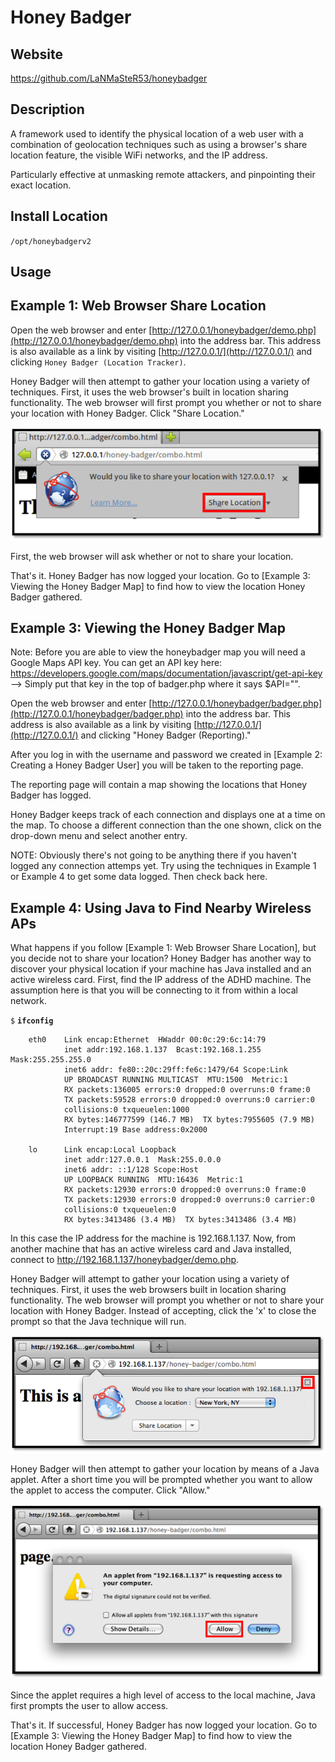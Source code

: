 
Honey Badger
============

Website
-------

<https://github.com/LaNMaSteR53/honeybadger>

Description
-----------

A framework used to identify the physical location of a web user with a combination
of geolocation techniques such as using a browser's share location feature, the
visible WiFi networks, and the IP address.

Particularly effective at unmasking remote attackers, and pinpointing their exact location.

Install Location
----------------

`/opt/honeybadgerv2`

Usage
-----

Example 1: Web Browser Share Location
-------------------------------------

Open the web browser and enter [http://127.0.0.1/honeybadger/demo.php](http://127.0.0.1/honeybadger/demo.php)
into the address bar. This address is also available as a link by visiting [http://127.0.0.1/](http://127.0.0.1/) 
and clicking `Honey Badger (Location Tracker)`.

Honey Badger will then attempt to gather your location using a variety of
techniques. First, it uses the web browser's built in location sharing
functionality. The web browser will first prompt you whether or not to
share your location with Honey Badger.
Click "Share Location."

![](HoneyBadger_files/image002.png)

First, the web browser will ask whether or not to share your location.

That's it. Honey Badger has now logged your location. Go to
[Example 3: Viewing the Honey Badger Map] to find how to view the
location Honey Badger gathered.

Example 3: Viewing the Honey Badger Map
---------------------------------------

Note: Before you are able to view the honeybadger map you will need a Google Maps API key.  You can get an API key here: https://developers.google.com/maps/documentation/javascript/get-api-key  --> Simply put that key in the top of badger.php where it says $API="".

Open the web browser and enter
[http://127.0.0.1/honeybadger/badger.php](http://127.0.0.1/honeybadger/badger.php)
into the address bar. This address is also available as a link by
visiting [http://127.0.0.1/](http://127.0.0.1/) and clicking "Honey Badger (Reporting)."

After you log in with the username and password we created in 
[Example 2: Creating a Honey Badger User] you will be taken to the reporting page.

The reporting page will contain a map showing the locations that Honey Badger has logged.

Honey Badger keeps track of each connection and displays one at a time on the map. To choose a 
different connection than the one shown, click on the drop-down menu and select another entry.

NOTE: Obviously there's not going to be anything there if you haven't logged any connection attemps yet.  Try using the techniques in Example 1 or Example 4 to get some data logged. Then check back here.

Example 4: Using Java to Find Nearby Wireless APs
-------------------------------------------------

What happens if you follow [Example 1: Web Browser Share Location], but you decide not 
to share your location?  Honey Badger has another way to discover your physical
location if your machine has Java installed and an active wireless card.
First, find the IP address of the ADHD machine. The assumption here is
that you will be connecting to it from within a local network.

`$` **`ifconfig`**

        eth0    Link encap:Ethernet  HWaddr 00:0c:29:6c:14:79
                inet addr:192.168.1.137  Bcast:192.168.1.255  Mask:255.255.255.0
                inet6 addr: fe80::20c:29ff:fe6c:1479/64 Scope:Link
                UP BROADCAST RUNNING MULTICAST  MTU:1500  Metric:1
                RX packets:136005 errors:0 dropped:0 overruns:0 frame:0
                TX packets:59528 errors:0 dropped:0 overruns:0 carrier:0
                collisions:0 txqueuelen:1000
                RX bytes:146777599 (146.7 MB)  TX bytes:7955605 (7.9 MB)
                Interrupt:19 Base address:0x2000
                
        lo      Link encap:Local Loopback
                inet addr:127.0.0.1  Mask:255.0.0.0
                inet6 addr: ::1/128 Scope:Host
                UP LOOPBACK RUNNING  MTU:16436  Metric:1
                RX packets:12930 errors:0 dropped:0 overruns:0 frame:0
                TX packets:12930 errors:0 dropped:0 overruns:0 carrier:0
                collisions:0 txqueuelen:0
                RX bytes:3413486 (3.4 MB)  TX bytes:3413486 (3.4 MB)

In this case the IP address for the machine is 192.168.1.137. Now, from
another machine that has an active wireless card and Java installed,
connect to <http://192.168.1.137/honeybadger/demo.php>.

Honey Badger will attempt to gather your
location using a variety of techniques. First, it uses the web browsers
built in location sharing functionality. The web browser will
prompt you whether or not to share your location with Honey Badger.
Instead of accepting, click the 'x' to close the prompt so that the Java 
technique will run.

![](HoneyBadger_files/image004.png)

Honey Badger will then attempt to gather your location by means of a
Java applet. After a short time you will be prompted whether you want to
allow the applet to access the computer. Click "Allow."

![](HoneyBadger_files/image005.png)

Since the applet requires a high level of access to the local machine,
Java first prompts the user to allow access.

That's it. If successful, Honey Badger has now logged your location. Go
to [Example 3: Viewing the Honey Badger Map] to find how to view the
location Honey Badger gathered.


